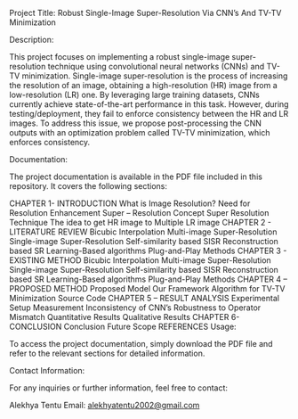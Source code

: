 Project Title: Robust Single-Image Super-Resolution Via CNN’s And TV-TV Minimization

Description:

This project focuses on implementing a robust single-image super-resolution technique using convolutional neural networks (CNNs) and TV-TV minimization. Single-image super-resolution is the process of increasing the resolution of an image, obtaining a high-resolution (HR) image from a low-resolution (LR) one. By leveraging large training datasets, CNNs currently achieve state-of-the-art performance in this task. However, during testing/deployment, they fail to enforce consistency between the HR and LR images. To address this issue, we propose post-processing the CNN outputs with an optimization problem called TV-TV minimization, which enforces consistency.

Documentation:

The project documentation is available in the PDF file included in this repository. It covers the following sections:

CHAPTER 1- INTRODUCTION
What is Image Resolution?
Need for Resolution Enhancement
Super – Resolution Concept
Super Resolution Technique
The idea to get HR image to Multiple LR image
CHAPTER 2 - LITERATURE REVIEW
Bicubic Interpolation
Multi-image Super-Resolution
Single-image Super-Resolution
Self-similarity based SISR
Reconstruction based SR
Learning-Based algorithms
Plug-and-Play Methods
CHAPTER 3 - EXISTING METHOD
Bicubic Interpolation
Multi-image Super-Resolution
Single-image Super-Resolution
Self-similarity based SISR
Reconstruction based SR
Learning-Based algorithms
Plug-and-Play Methods
CHAPTER 4 – PROPOSED METHOD
Proposed Model
Our Framework
Algorithm for TV-TV Minimization
Source Code
CHAPTER 5 – RESULT ANALYSIS
Experimental Setup
Measurement Inconsistency of CNN’s
Robustness to Operator Mismatch
Quantitative Results
Qualitative Results
CHAPTER 6- CONCLUSION
Conclusion
Future Scope
REFERENCES
Usage:

To access the project documentation, simply download the PDF file and refer to the relevant sections for detailed information.

Contact Information:

For any inquiries or further information, feel free to contact:

Alekhya Tentu
Email: alekhyatentu2002@gmail.com
